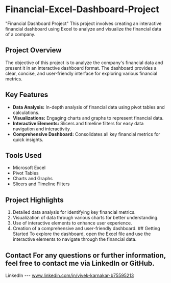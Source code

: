 # Financial-Excel-Dashboard-Project

"Financial Dashboard Project" This project involves creating an interactive financial dashboard using Excel to analyze and visualize the financial data of a company. 

## Project Overview 
The objective of this project is to analyze the company's financial data and present it in an interactive dashboard format. 
The dashboard provides a clear, concise, and user-friendly interface for exploring various financial metrics.

## Key Features 
- **Data Analysis:** In-depth analysis of financial data using pivot tables and calculations. 
- **Visualizations:** Engaging charts and graphs to represent financial data.
- **Interactive Elements:** Slicers and timeline filters for easy data navigation and interactivity.
- **Comprehensive Dashboard:** Consolidates all key financial metrics for quick insights.

## Tools Used 
- Microsoft Excel
- Pivot Tables
- Charts and Graphs
- Slicers and Timeline Filters

## Project Highlights
1. Detailed data analysis for identifying key financial metrics.
2. Visualization of data through various charts for better understanding.
3. Use of interactive elements to enhance user experience.
4. Creation of a comprehensive and user-friendly dashboard. ## Getting Started To explore the dashboard, open the Excel file and use the interactive elements to navigate through the financial data.

## Contact For any questions or further information, feel free to contact me via LinkedIn or GitHub.
LinkedIn --- www.linkedin.com/in/vivek-karnakar-b75595213


